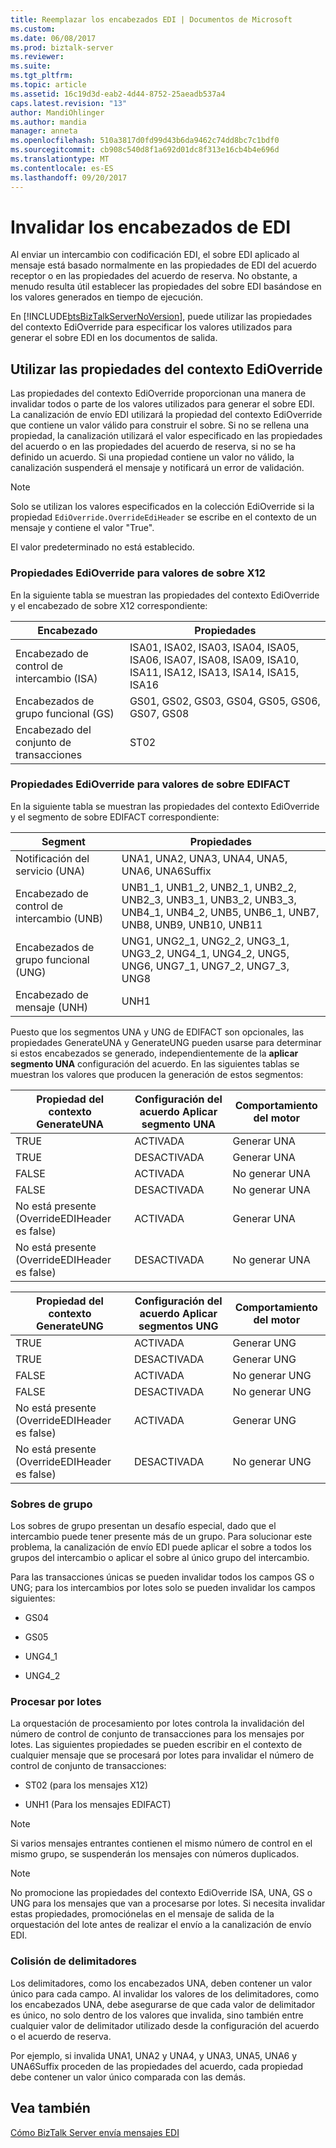 ```yaml
---
title: Reemplazar los encabezados EDI | Documentos de Microsoft
ms.custom: 
ms.date: 06/08/2017
ms.prod: biztalk-server
ms.reviewer: 
ms.suite: 
ms.tgt_pltfrm: 
ms.topic: article
ms.assetid: 16c19d3d-eab2-4d44-8752-25aeadb537a4
caps.latest.revision: "13"
author: MandiOhlinger
ms.author: mandia
manager: anneta
ms.openlocfilehash: 510a3817d0fd99d43b6da9462c74dd8bc7c1bdf0
ms.sourcegitcommit: cb908c540d8f1a692d01dc8f313e16cb4b4e696d
ms.translationtype: MT
ms.contentlocale: es-ES
ms.lasthandoff: 09/20/2017
---
```

# <a name="overriding-edi-headers"></a>Invalidar los encabezados de EDI
Al enviar un intercambio con codificación EDI, el sobre EDI aplicado al mensaje está basado normalmente en las propiedades de EDI del acuerdo receptor o en las propiedades del acuerdo de reserva. No obstante, a menudo resulta útil establecer las propiedades del sobre EDI basándose en los valores generados en tiempo de ejecución.  
  
 En [!INCLUDE[btsBizTalkServerNoVersion](../includes/btsbiztalkservernoversion-md.md)], puede utilizar las propiedades del contexto EdiOverride para especificar los valores utilizados para generar el sobre EDI en los documentos de salida.  
  
## <a name="using-edioverride-context-properties"></a>Utilizar las propiedades del contexto EdiOverride  
 Las propiedades del contexto EdiOverride proporcionan una manera de invalidar todos o parte de los valores utilizados para generar el sobre EDI. La canalización de envío EDI utilizará la propiedad del contexto EdiOverride que contiene un valor válido para construir el sobre. Si no se rellena una propiedad, la canalización utilizará el valor especificado en las propiedades del acuerdo o en las propiedades del acuerdo de reserva, si no se ha definido un acuerdo. Si una propiedad contiene un valor no válido, la canalización suspenderá el mensaje y notificará un error de validación.  
  
> [!NOTE]
>  Solo se utilizan los valores especificados en la colección EdiOverride si la propiedad `EdiOverride.OverrideEdiHeader` se escribe en el contexto de un mensaje y contiene el valor "True".  
>   
>  El valor predeterminado no está establecido.  
  
### <a name="edioverride-properties-for-x12-envelope-values"></a>Propiedades EdiOverride para valores de sobre X12  
 En la siguiente tabla se muestran las propiedades del contexto EdiOverride y el encabezado de sobre X12 correspondiente:  
  
|Encabezado|Propiedades|  
|------------|----------------|  
|Encabezado de control de intercambio (ISA)|ISA01, ISA02, ISA03, ISA04, ISA05, ISA06, ISA07, ISA08, ISA09, ISA10, ISA11, ISA12, ISA13, ISA14, ISA15, ISA16|  
|Encabezados de grupo funcional (GS)|GS01, GS02, GS03, GS04, GS05, GS06, GS07, GS08|  
|Encabezado del conjunto de transacciones|ST02|  
  
### <a name="edioverride-properties-for-edifact-envelope-values"></a>Propiedades EdiOverride para valores de sobre EDIFACT  
 En la siguiente tabla se muestran las propiedades del contexto EdiOverride y el segmento de sobre EDIFACT correspondiente:  
  
|Segment|Propiedades|  
|-------------|----------------|  
|Notificación del servicio (UNA)|UNA1, UNA2, UNA3, UNA4, UNA5, UNA6, UNA6Suffix|  
|Encabezado de control de intercambio (UNB)|UNB1_1, UNB1_2, UNB2_1, UNB2_2, UNB2_3, UNB3_1, UNB3_2, UNB3_3, UNB4_1, UNB4_2, UNB5, UNB6_1, UNB7, UNB8, UNB9, UNB10, UNB11|  
|Encabezados de grupo funcional (UNG)|UNG1, UNG2_1, UNG2_2, UNG3_1, UNG3_2, UNG4_1, UNG4_2, UNG5, UNG6, UNG7_1, UNG7_2, UNG7_3, UNG8|  
|Encabezado de mensaje (UNH)|UNH1|  
  
 Puesto que los segmentos UNA y UNG de EDIFACT son opcionales, las propiedades GenerateUNA y GenerateUNG pueden usarse para determinar si estos encabezados se generado, independientemente de la **aplicar segmento UNA** configuración del acuerdo. En las siguientes tablas se muestran los valores que producen la generación de estos segmentos:  
  
|Propiedad del contexto GenerateUNA|Configuración del acuerdo Aplicar segmento UNA|Comportamiento del motor|  
|----------------------------------|-----------------------------------------|---------------------|  
|TRUE|ACTIVADA|Generar UNA|  
|TRUE|DESACTIVADA|Generar UNA|  
|FALSE|ACTIVADA|No generar UNA|  
|FALSE|DESACTIVADA|No generar UNA|  
|No está presente (OverrideEDIHeader es false)|ACTIVADA|Generar UNA|  
|No está presente (OverrideEDIHeader es false)|DESACTIVADA|No generar UNA|  
  
|Propiedad del contexto GenerateUNG|Configuración del acuerdo Aplicar segmentos UNG|Comportamiento del motor|  
|----------------------------------|------------------------------------------|---------------------|  
|TRUE|ACTIVADA|Generar UNG|  
|TRUE|DESACTIVADA|Generar UNG|  
|FALSE|ACTIVADA|No generar UNG|  
|FALSE|DESACTIVADA|No generar UNG|  
|No está presente (OverrideEDIHeader es false)|ACTIVADA|Generar UNG|  
|No está presente (OverrideEDIHeader es false)|DESACTIVADA|No generar UNG|  
  
### <a name="group-envelopes"></a>Sobres de grupo  
 Los sobres de grupo presentan un desafío especial, dado que el intercambio puede tener presente más de un grupo. Para solucionar este problema, la canalización de envío EDI puede aplicar el sobre a todos los grupos del intercambio o aplicar el sobre al único grupo del intercambio.  
  
 Para las transacciones únicas se pueden invalidar todos los campos GS o UNG; para los intercambios por lotes solo se pueden invalidar los campos siguientes:  
  
-   GS04  
  
-   GS05  
  
-   UNG4_1  
  
-   UNG4_2  
  
### <a name="batching"></a>Procesar por lotes  
 La orquestación de procesamiento por lotes controla la invalidación del número de control de conjunto de transacciones para los mensajes por lotes. Las siguientes propiedades se pueden escribir en el contexto de cualquier mensaje que se procesará por lotes para invalidar el número de control de conjunto de transacciones:  
  
-   ST02 (para los mensajes X12)  
  
-   UNH1 (Para los mensajes EDIFACT)  
  
> [!NOTE]
>  Si varios mensajes entrantes contienen el mismo número de control en el mismo grupo, se suspenderán los mensajes con números duplicados.  
  
> [!NOTE]
>  No promocione las propiedades del contexto EdiOverride ISA, UNA, GS o UNG para los mensajes que van a procesarse por lotes. Si necesita invalidar estas propiedades, promociónelas en el mensaje de salida de la orquestación del lote antes de realizar el envío a la canalización de envío EDI.  
  
### <a name="delimiter-collision"></a>Colisión de delimitadores  
 Los delimitadores, como los encabezados UNA, deben contener un valor único para cada campo. Al invalidar los valores de los delimitadores, como los encabezados UNA, debe asegurarse de que cada valor de delimitador es único, no solo dentro de los valores que invalida, sino también entre cualquier valor de delimitador utilizado desde la configuración del acuerdo o el acuerdo de reserva.  
  
 Por ejemplo, si invalida UNA1, UNA2 y UNA4, y UNA3, UNA5, UNA6 y UNA6Suffix proceden de las propiedades del acuerdo, cada propiedad debe contener un valor único comparada con las demás.  
  
## <a name="see-also"></a>Vea también  
 [Cómo BizTalk Server envía mensajes EDI](../core/how-biztalk-server-sends-edi-messages.md)